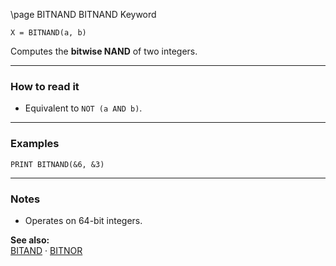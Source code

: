 \page BITNAND BITNAND Keyword
```basic
X = BITNAND(a, b)
```

Computes the **bitwise NAND** of two integers.

---

### How to read it
- Equivalent to `NOT (a AND b)`.

---

### Examples
```basic
PRINT BITNAND(&6, &3)
```

---

### Notes
- Operates on 64-bit integers.

**See also:**  
[BITAND](https://github.com/brainboxdotcc/retro-rocket/wiki/BITAND) · [BITNOR](https://github.com/brainboxdotcc/retro-rocket/wiki/BITNOR)